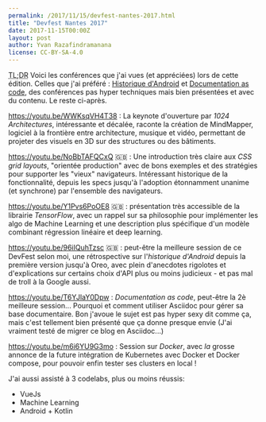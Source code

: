 ```yaml
---
permalink: /2017/11/15/devfest-nantes-2017.html
title: "Devfest Nantes 2017"
date: 2017-11-15T00:00Z
layout: post
author: Yvan Razafindramanana
license: CC-BY-SA-4.0
---
```


<acronym title="En résumé... (Too long; Didn't Read)">TL;DR</acronym> Voici les conférences que j'ai vues (et appréciées) lors de cette édition. Celles que j'ai préféré&nbsp;: <a href="https://youtu.be/96iIQuhTzsc">Historique d'Android</a> et <a href="https://youtu.be/T6YJlaY0Dpw">Documentation as code</a>, des conférences pas hyper techniques mais bien présentées et avec du contenu. Le reste ci-après.

<!--more-->

<a href="https://youtu.be/WWKsqVH4T38">https://youtu.be/WWKsqVH4T38</a>&nbsp;: La keynote d'ouverture par <em>1024 Architectures</em>, intéressante et décalée, raconte la création de MindMapper, logiciel à la frontière entre architecture, musique et vidéo, permettant de projeter des visuels en 3D sur des structures ou des bâtiments.

<a href="https://youtu.be/NoBbTAFQCxQ">https://youtu.be/NoBbTAFQCxQ</a> 🇬🇧&nbsp;: Une introduction très claire aux <em>CSS grid layouts</em>, "orientée production" avec de bons exemples et des stratégies pour supporter les "vieux" navigateurs. Intéressant historique de la fonctionnalité, depuis les specs jusqu'à l'adoption étonnamment unanime (et synchrone) par l'ensemble des navigateurs.

<a href="https://youtu.be/Y1Pvs6PoOE8">https://youtu.be/Y1Pvs6PoOE8</a> 🇬🇧&nbsp;: présentation très accessible de la librairie <em>TensorFlow</em>, avec un rappel sur sa philosophie pour implémenter les algo de Machine Learning et une description plus spécifique d'un modèle combinant régression linéaire et deep learning.

<a href="https://youtu.be/96iIQuhTzsc">https://youtu.be/96iIQuhTzsc</a> 🇬🇧&nbsp;: peut-être la meilleure session de ce DevFest selon moi, une rétrospective sur l'<em>historique d'Android</em> depuis la première version jusqu'à Oreo, avec plein d'anecdotes rigolotes et d'explications sur certains choix d'API plus ou moins judicieux - et pas mal de troll à la Google aussi.

<a href="https://youtu.be/T6YJlaY0Dpw">https://youtu.be/T6YJlaY0Dpw</a>&nbsp;: <em>Documentation as code</em>, peut-être la 2è meilleure session... Pourquoi et comment utiliser Asciidoc pour gérer sa base documentaire. Bon j'avoue le sujet est pas hyper sexy dit comme ça, mais c'est tellement bien présenté que ça donne presque envie (J'ai vraiment testé de migrer ce blog en Asciidoc...)

<a href="https://youtu.be/m6i6YU9G3mo">https://youtu.be/m6i6YU9G3mo</a>&nbsp;: Session sur <em>Docker</em>, avec <em>la</em> grosse annonce de la future intégration de Kubernetes avec Docker et Docker compose, pour pouvoir enfin tester ses clusters en local !

J'ai aussi assisté à 3 codelabs, plus ou moins réussis:
<ul>
 	<li>VueJs</li>
 	<li>Machine Learning</li>
 	<li>Android + Kotlin</li>
</ul>

